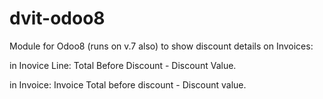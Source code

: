 dvit-odoo8
============

Module for Odoo8 (runs on v.7 also) to show discount details on Invoices:

in Inovice Line: Total Before Discount - Discount Value.

in Invoice: Invoice Total before discount - Discount value.


